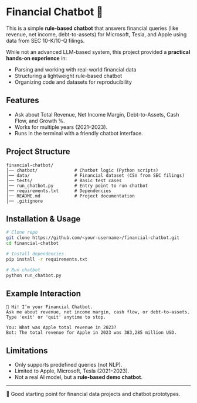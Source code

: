 # Financial Chatbot 🤖

This is a simple **rule-based chatbot** that answers financial queries (like revenue, net income, debt-to-assets) for Microsoft, Tesla, and Apple using data from SEC 10-K/10-Q filings.

While not an advanced LLM-based system, this project provided a **practical hands-on experience** in:  
- Parsing and working with real-world financial data  
- Structuring a lightweight rule-based chatbot  
- Organizing code and datasets for reproducibility  


## Features
- Ask about Total Revenue, Net Income Margin, Debt-to-Assets, Cash Flow, and Growth %.
- Works for multiple years (2021–2023).
- Runs in the terminal with a friendly chatbot interface.

## Project Structure
```
financial-chatbot/
│── chatbot/              # Chatbot logic (Python scripts)
│── data/                 # Financial dataset (CSV from SEC filings)
│── tests/                # Basic test cases
│── run_chatbot.py        # Entry point to run chatbot
│── requirements.txt      # Dependencies
│── README.md             # Project documentation
│── .gitignore
```

## Installation & Usage
```bash
# Clone repo
git clone https://github.com/<your-username>/financial-chatbot.git
cd financial-chatbot

# Install dependencies
pip install -r requirements.txt

# Run chatbot
python run_chatbot.py
```

## Example Interaction
```
👋 Hi! I’m your Financial Chatbot.
Ask me about revenue, net income margin, cash flow, or debt-to-assets.
Type 'exit' or 'quit' anytime to stop.

You: What was Apple total revenue in 2023?
Bot: The total revenue for Apple in 2023 was 383,285 million USD.
```

## Limitations
- Only supports predefined queries (not NLP).
- Limited to Apple, Microsoft, Tesla (2021–2023).
- Not a real AI model, but a **rule-based demo chatbot**.

---
📌 Good starting point for financial data projects and chatbot prototypes.
